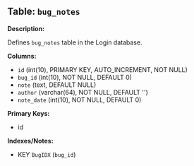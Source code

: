 ## Table: `bug_notes`

**Description:**

Defines `bug_notes` table in the Login database.

**Columns:**
- `id` (int(10), PRIMARY KEY, AUTO_INCREMENT, NOT NULL)
- `bug_id` (int(10), NOT NULL, DEFAULT 0)
- `note` (text, DEFAULT NULL)
- `author` (varchar(64), NOT NULL, DEFAULT '')
- `note_date` (int(10), NOT NULL, DEFAULT 0)

**Primary Keys:**
- id

**Indexes/Notes:**
- KEY `BugIDX` (`bug_id`)